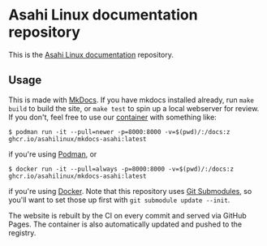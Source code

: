 # Asahi Linux documentation repository

This is the [Asahi Linux documentation](https://asahilinux.org/docs/) repository.

## Usage

This is made with [MkDocs](https://www.mkdocs.org/). If you have mkdocs installed already, run `make build` to build the site, or `make test` to spin up a local webserver for review. If you don't, feel free to use our [container](https://github.com/AsahiLinux/docs/pkgs/container/mkdocs-asahi) with something like:

```
$ podman run -it --pull=newer -p=8000:8000 -v=$(pwd)/:/docs:z ghcr.io/asahilinux/mkdocs-asahi:latest
```

if you're using [Podman](https://podman.io), or

```
$ docker run -it --pull=always -p=8000:8000 -v=$(pwd)/:/docs:z ghcr.io/asahilinux/mkdocs-asahi:latest
```

if you're using [Docker](https://www.docker.com). Note that this repository uses [Git Submodules](https://git-scm.com/book/en/v2/Git-Tools-Submodules), so you'll want to set those up first with `git submodule update --init`.

The website is rebuilt by the CI on every commit and served via GitHub Pages. The container is also automatically updated and pushed to the registry.
